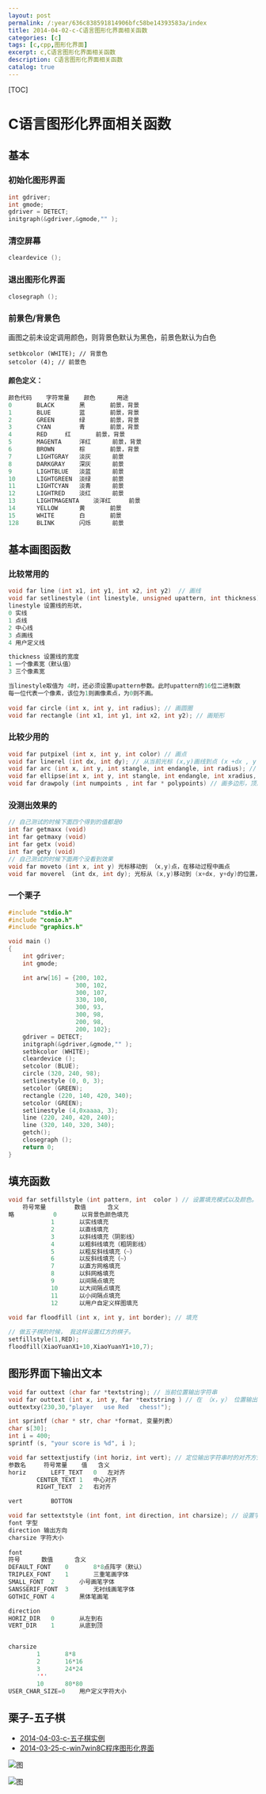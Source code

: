 ```yaml
---
layout: post
permalink: /:year/636c838591814906bfc58be14393583a/index
title: 2014-04-02-c-C语言图形化界面相关函数
categories: [c]
tags: [c,cpp,图形化界面]
excerpt: c,C语言图形化界面相关函数
description: C语言图形化界面相关函数
catalog: true
---
```


[TOC]

# C语言图形化界面相关函数


## 基本

### 初始化图形界面

```c
int gdriver;
int gmode; 
gdriver = DETECT;
initgraph(&gdriver,&gmode,"" );
```

### 清空屏幕

```c
cleardevice ();
```

### 退出图形化界面

```c
closegraph ();
```

### 前景色/背景色

画图之前未设定调用颜色，则背景色默认为黑色，前景色默认为白色

```
setbkcolor (WHITE); // 背景色
setcolor (4); // 前景色
```

#### 颜色定义：

```c
颜色代码 	字符常量	颜色		用途
0		BLACK		黑		前景，背景  
1		BLUE		蓝		前景，背景  
2		GREEN		绿		前景，背景  
3		CYAN		青		前景，背景  
4		RED		红		前景，背景  
5		MAGENTA		洋红		前景，背景  
6		BROWN		棕		前景，背景  
7		LIGHTGRAY	淡灰		前景
8		DARKGRAY	深灰		前景
9		LIGHTBLUE	淡蓝		前景
10		LIGHTGREEN	淡绿		前景
11		LIGHTCYAN	淡青		前景
12		LIGHTRED	淡红		前景
13		LIGHTMAGENTA	淡洋红		前景
14		YELLOW		黄		前景
15		WHITE		白		前景
128		BLINK		闪烁		前景
```



## 基本画图函数

### 比较常用的


```c
void far line (int x1, int y1, int x2, int y2)  // 画线
void far setlinestyle (int linestyle, unsigned upattern, int thickness); // 设置线的形状
linestyle 设置线的形状，
0 实线
1 点线
2 中心线
3 点画线
4 用户定义线

thickness 设置线的宽度
1 一个像素宽（默认值）
3 三个像素宽

当linestyle取值为 4时，还必须设置upattern参数。此时upattern的16位二进制数
每一位代表一个像素，该位为1则画像素点，为0则不画。
    
void far circle (int x, int y, int radius); // 画圆圈
void far rectangle (int x1, int y1, int x2, int y2); // 画矩形
```

### 比较少用的

```c
void far putpixel (int x, int y, int color) // 画点
void far linerel (int dx, int dy); // 从当前光标 (x,y)画线到点 (x +dx , y + dy)
void far arc (int x, int y, int stangle, int endangle, int radius); // 画弧线
void far ellipse(int x, int y, int stangle, int endangle, int xradius, int yradius) // 画椭型
void far drawpoly (int numpoints , int far * polypoints) // 画多边形，顶点数为  numpoints  各顶点坐标由  polypoints 给出
```

### 没测出效果的

```c
// 自己测试的时候下面四个得到的值都是0
int far getmaxx (void)   
int far getmaxy (void)
int far getx (void)
int far gety (void)
// 自己测试的时候下面两个没看到效果
void far moveto (int x, int y) 光标移动到 （x,y)点，在移动过程中画点
void far moverel （int dx, int dy); 光标从 (x,y)移动到 (x+dx, y+dy)的位置，移动中不画店
```



### 一个栗子

```c
#include "stdio.h"
#include "conio.h"
#include "graphics.h"

void main ()
{
    int gdriver;
    int gmode;

    int arw[16] = {200, 102,
                   300, 102,
                   300, 107,
                   330, 100,
                   300, 93,
                   300, 98,
                   200, 98,
                   200, 102};
    gdriver = DETECT;
    initgraph(&gdriver,&gmode,"" );
    setbkcolor (WHITE);
    cleardevice ();
    setcolor (BLUE);
    circle (320, 240, 98);
    setlinestyle (0, 0, 3);
    setcolor (GREEN);
    rectangle (220, 140, 420, 340);
    setcolor (GREEN);
    setlinestyle (4,0xaaaa, 3);
    line (220, 240, 420, 240);
    line (320, 140, 320, 340);
    getch();
    closegraph ();
    return 0;
}
```



## 填充函数

```c
void far setfillstyle (int pattern, int  color ) // 设置填充模式以及颜色。
    符号常量		数值		含义	
略			0		以背景色颜色填充
			1		以实线填充
			2		以直线填充
			3		以斜线填充（阴影线）
			4		以粗斜线填充（粗阴影线）
			5		以粗反斜线填充（~）
			6		以反斜线填充（~）
			7		以直方网格填充
			8		以斜网格填充
			9		以间隔点填充
			10		以大间隔点填充
			11		以小间隔点填充
			12		以用户自定义样图填充
    
void far floodfill (int x, int y, int border); // 填充
```



```c
// 做五子棋的时候， 我这样设置红方的棋子。
setfillstyle(1,RED);  
floodfill(XiaoYuanX1+10,XiaoYuanY1+10,7);
```




## 图形界面下输出文本

```c
void far outtext (char far *textstring); // 当前位置输出字符串
void far outtext (int x, int y, far *textstring ) // 在 （x，y） 位置输出字符串
outtextxy(230,30,"player   use Red   chess!");

int sprintf (char * str, char *format, 变量列表）
char s[30];
int i = 400;
sprintf (s, "your score is %d", i );
```

```c
void far settextjustify (int horiz, int vert); // 定位输出字符串时的对齐方式，
参数名		符号常量	值	含义
horiz 		LEFT_TEXT	0	左对齐
		CENTER_TEXT	1	中心对齐
		RIGHT_TEXT	2	右对齐

vert		BOTTON	
```

```c
void far settextstyle (int font, int direction, int charsize); // 设置字体
font 字型
direction 输出方向
charsize 字符大小
    
font
符号		数值		含义
DEFAULT_FONT	0		8*8点阵字（默认）
TRIPLEX_FONT	1		三重笔画字体
SMALL_FONT	2		小号画笔字体
SANSSERIF_FONT	3		无衬线画笔字体
GOTHIC_FONT	4		黑体笔画笔

direction
HORIZ_DIR	0		从左到右
VERT_DIR	1		从底到顶


charsize
		1		8*8
		2		16*16
		3		24*24
        '''
		10		80*80
USER_CHAR_SIZE=0	用户定义字符大小    
```



## 栗子-五子棋

* [2014-04-03-c-五子棋实例](https://blog.csdn.net/JKL852qaz/article/details/51044455)
* [2014-03-25-c-win7win8C程序图形化界面](https://blog.csdn.net/JKL852qaz/article/details/50984185)

![图](https://gitee.com/linxingyang/at-2020-10-02-image/raw/master/image/C-cpp/image/2014-04-03/01.png)

![图](https://gitee.com/linxingyang/at-2020-10-02-image/raw/master/image/C-cpp/image/2014-04-03/02.png)

